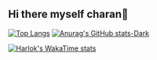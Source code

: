 ## Hi there myself charan👋


[![Top Langs](https://github-readme-stats.vercel.app/api/top-langs/?username=idontnol&layout=pie)](https://github.com/idontnol/github-readme-stats)
[![Anurag's GitHub stats-Dark](https://github-readme-stats.vercel.app/api?username=idontnol&show_icons=true&theme=dark#gh-dark-mode-only)](https://github.com/idontnol/github-readme-stats#gh-dark-mode-only)

[![Harlok's WakaTime stats](https://github-readme-stats.vercel.app/api/wakatime?username=idontnol)](https://github.com/idontnol/github-readme-stats)
<!--
**Idontnol/idontnol** is a ✨ _special_ ✨ repository because its `README.md` (this file) appears on your GitHub profile.

Here are some ideas to get you started:

- 🔭 I’m currently working on ...
- 🌱 I’m currently learning ...
- 👯 I’m looking to collaborate on ...
- 🤔 I’m looking for help with ...
- 💬 Ask me about ...
- 📫 How to reach me: ...
- 😄 Pronouns: ...
- ⚡ Fun fact: ...
-->
